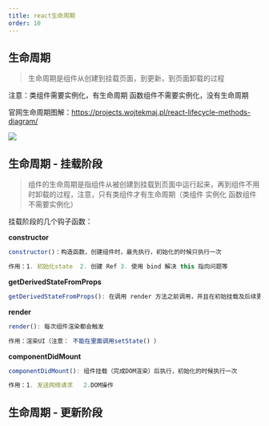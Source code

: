 ```yaml
---
title: react生命周期
order: 10
---
```


## 生命周期

> 生命周期是组件从创建到挂载页面，到更新，到页面卸载的过程

注意：类组件需要实例化，有生命周期 函数组件不需要实例化，没有生命周期

官网生命周期图解：https://projects.wojtekmaj.pl/react-lifecycle-methods-diagram/

![](https://gitee.com/gybsl/image-upload/raw/master/image_docs/life.png)

## 生命周期 - 挂载阶段

> 组件的生命周期是指组件从被创建到挂载到页面中运行起来，再到组件不用时卸载的过程，注意，只有类组件才有生命周期（类组件 实例化 函数组件 不需要实例化）

挂载阶段的几个钩子函数：

**constructor**

```js
constructor()：构造函数，创建组件时，最先执行，初始化的时候只执行一次

作用：1. 初始化state  2. 创建 Ref 3. 使用 bind 解决 this 指向问题等
```

**getDerivedStateFromProps**

```js
getDerivedStateFromProps(): 在调用 render 方法之前调用，并且在初始挂载及后续更新时都会被调用。
```

**render**

```js
render(): 每次组件渲染都会触发

作用：渲染UI（注意： 不能在里面调用setState() ）
```

**componentDidMount**

```js
componentDidMount(): 组件挂载（完成DOM渲染）后执行，初始化的时候执行一次

作用：1. 发送网络请求   2.DOM操作
```

## 生命周期 - 更新阶段
